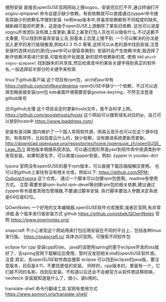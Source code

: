 搜狗安装 
    直接去openSUSE官网网站上搜sogou，安装完后打不开,通过终端打开sogou-qimpanel
    命令会提示缺少依赖，有些依赖就可以直接通过zypper命令搜索其缺少的依赖名字搜到安装.
        tw和leap版本中,恭喜库依赖都有不同程度的缺失,越新越可能却的更多，这是由于openSUSE上游删除了某些旧依赖.
        这也可以说是sogou开发团队没有跟上库更新,事实上甚至打包人员也可以做些什么.不过这都不太重要,
        可以找到恭喜库安装上去,但基本上百度上搜不到.
        一个可以解决的办法是加入更早的发行版镜像源,例如42.3 15.0 等等,这样可以从老的源中找到安装,注意安装时选择对应的源(在yast中可以很容易做到).
        安装时会产生依赖冲突,我选择了断开依赖冲突进行安装,可能有些坏处就是,新的软件依赖新的库.
        使用 ldd `which sogou-qimpanel` 找到缺失的共享库,然后检索库中的某些关键字得到真正的软件名,一般选择前半部分的关键字来检索.

linux下github客户端
    这个项目有rpm包，arch的aur中有
        https://github.com/shiftkey/desktop
    openSUSE中缺少一个依赖，不过可以选择忽略直接安装rpm包
    kde桌面环境需要安装gnome-keyring，不然无法登录github账号

访问github太慢
    这个项目会定时更新hosts文件，我不会科学上网。
        https://github.com/googlehosts/hosts 
    这个网站可以搜索域名对应的ip，自己可以放到hosts中
        https://www.ipaddress.com/
    
安装有道词典
    国内维护了一个国人常用软件源，网易云音乐也可以在这个源中找到，有些软件，比如百度云什么的，缺少依赖，没有跟进系统更新而更新。
        http://download.opensuse.org/repositories/home:/opensuse_zh/openSUSE_Leap_15.1/
    其他版本根据系统添加。可以通过图形界面yast到软件库中按源类别中发现安装。如果知道名字，可以直接zypper安装，例如:
        zypper in youdao-dict
    
typora
    官网没有openSUSE的基于rpm版本，可以直接下载压缩版解压使用。
    也可以到github上查找有没有相关仓库。例如以下:
        https://github.com/RPM-Outpost/typora 这个仓库。
    通过一个脚本可以创建rpm包使用。readme有使用方式。
    注意:需要安装rpm-build rpm-devel等创建rpm包的相关依赖,建议通过zypper命令或者其他包管理器,不要通过脚本安装.
    执行脚本要加入参数决定系统是64位或62位。
    
QOwnNotes
    一个好用的文本编辑器,openSUSE软件仓库搜索,或者区官网,有非常详细,各个版本发行版安装方式
    github
        https://github.com/pbek/QOwnNotes
    官网
        https://www.qownnotes.org/

snapcraft
    不小心发现这个网站用来打包应用安装在不同的平台上，包括各种linux发行版。
        https://snapcraft.io/
    具体访问官网。可搜索不同软件包

eclipse for cpp
    安装cpp的ide。
        java的话使用spring的基于eclipse开发的sts就好了，去spring官网下载解压后使用，暂时没发现相关sts的openSUSE软件源。
        注意:其实，去openSUSE软件商店搜索 eclipse 可以找到eclipse的java版，要注意版本，目前是4.11，不要找更低的安装。
    同样的，cpp版本的，里面有一个，它们是不同的名称，找到后安装。不知道以后还会不会被官方从软件商店移除掉。
neofetch
    安装就知道是什么了，很小。装b用的。
    
translate-shell
    命令行翻译工具.官网有使用方式
    https://www.soimort.org/translate-shell/
    
